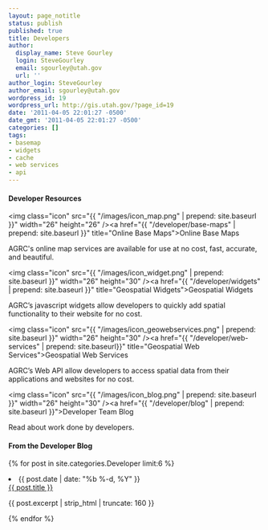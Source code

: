 ```yaml
---
layout: page_notitle
status: publish
published: true
title: Developers
author:
  display_name: Steve Gourley
  login: SteveGourley
  email: sgourley@utah.gov
  url: ''
author_login: SteveGourley
author_email: sgourley@utah.gov
wordpress_id: 19
wordpress_url: http://gis.utah.gov/?page_id=19
date: '2011-04-05 22:01:27 -0500'
date_gmt: '2011-04-05 22:01:27 -0500'
categories: []
tags:
- basemap
- widgets
- cache
- web services
- api
---
```

<div class="grid">
  <div class="grid__col grid__col--1-of-2">

<h4>Developer Resources</h4>

<img class="icon" src="{{ "/images/icon_map.png" | prepend: site.baseurl }}" width="26" height="26" /><a href="{{ "/developer/base-maps" | prepend: site.baseurl }}" title="Online Base Maps">Online Base Maps</a>

<p>AGRC's online map services are available for use at no cost, fast, accurate, and beautiful.</p>

<img class="icon" src="{{ "/images/icon_widget.png" | prepend: site.baseurl }}" width="26" height="30" /><a href="{{ "/developer/widgets" | prepend: site.baseurl }}" title="Geospatial Widgets">Geospatial Widgets</a>

<p>AGRC’s javascript widgets allow developers to quickly add spatial functionality to their website for no cost.</p>

<img class="icon" src="{{ "/images/icon_geowebservices.png" | prepend: site.baseurl }}" width="26" height="30" /><a href="{{ "/developer/web-services" | prepend: site.baseurl}}" title="Geospatial Web Services">Geospatial Web Services</a>

<p>AGRC’s Web API allow developers to access spatial data from their applications and websites for no cost.</p>

<img class="icon" src="{{ "/images/icon_blog.png" | prepend: site.baseurl }}" width="26" height="30" /><a href="{{ "/developer/blog" | prepend: site.baseurl }}">Developer Team Blog</a>

<p>Read about work done by developers.</p>

</div>

<div class="grid__col grid__col--1-of-2">

  <h4>From the Developer Blog</h4>

  {% for post in site.categories.Developer limit:6 %}
  <li>
    <span class="post-meta">{{ post.date | date: "%b %-d, %Y" }}</span><br/>
    <a href="{{ post.url | prepend: site.baseurl }}">{{ post.title }}</a>
    <p>{{ post.excerpt | strip_html | truncate: 160 }}</p>
  </li>
  {% endfor %}

</div>
</div>
